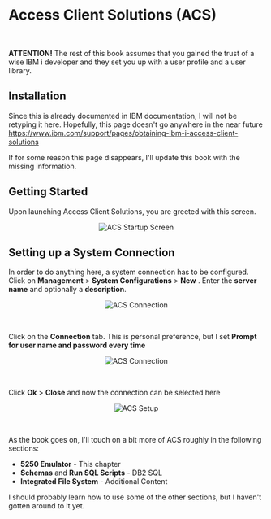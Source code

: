 # Access Client Solutions (ACS)

<br>

**ATTENTION!**
The rest of this book assumes that you gained the trust of a wise IBM i developer
and they set you up with a user profile and a user library. 


## Installation

Since this is already documented in IBM documentation, I will not be retyping it here.
Hopefully, this page doesn't go anywhere in the near future https://www.ibm.com/support/pages/obtaining-ibm-i-access-client-solutions


If for some reason this page disappears, I'll update this book with the missing information.


## Getting Started

Upon launching Access Client Solutions, you are greeted with this screen.


<figure align="center">
	<img src="./core/ibmi/_assets/acs-01.PNG" alt="ACS Startup Screen" />
</figure>


## Setting up a System Connection

In order to do anything here, a system connection has to be configured.
Click on **Management** > **System Configurations** > **New** . Enter the **server name** and optionally a **description**.

<figure align="center">
	<img src="./core/ibmi/_assets/acs-02.PNG" alt="ACS Connection" />
</figure>

<br>

Click on the **Connection** tab. This is personal preference, but I set **Prompt for user name and password every time**
<br>

<figure align="center">
	<img src="./core/ibmi/_assets/acs-03.PNG" alt="ACS Connection" />
</figure>

<br>

Click **Ok** > **Close** and now the connection can be selected here

<figure align="center">
	<img src="./core/ibmi/_assets/acs-04.PNG" alt="ACS Setup" />
</figure>

<br>

As the book goes on, I'll touch on a bit more of ACS roughly in the following sections:

* **5250 Emulator** - This chapter
* **Schemas** and **Run SQL Scripts** - DB2 SQL
* **Integrated File System** - Additional Content


I should probably learn how to use some of the other sections, but I haven't gotten around to it yet.

